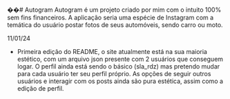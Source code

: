 ��#   A u t o g r a m 
 
  Autogram é um projeto criado por mim com o intuito 100% sem fins financeiros. A aplicação seria uma espécie de Instagram com a temática do usuário postar fotos de seus automóveis, sendo carro ou moto.

 11/01/24
  - Primeira edição do README, o site atualmente está na sua maioria estético, com um arquivo json presente com 2 usuários que conseguem logar. O perfil ainda está sendo o básico (sla_rdz) mas pretendo mudar para cada usuário ter seu perfil próprio. As opções de seguir outros usuários e interagir com os posts ainda são pura estética, assim como a edição de perfil.
